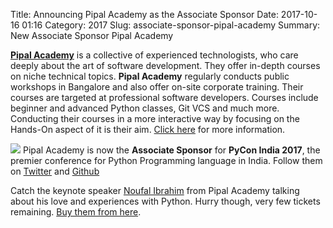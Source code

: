 Title: Announcing Pipal Academy as the Associate Sponsor
Date: 2017-10-16 01:16
Category: 2017
Slug: associate-sponsor-pipal-academy
Summary: New Associate Sponsor Pipal Academy

**[Pipal Academy](https://pipal.in/)** is a collective of experienced technologists, who care deeply about the art of software development. They offer in-depth courses on niche technical topics. **Pipal Academy** regularly conducts public workshops in Bangalore and also offer on-site corporate training. Their courses are targeted at professional software developers. Courses include beginner and advanced Python classes, Git VCS and much more. Conducting their courses in a more interactive way by focusing on the Hands-On aspect of it is their aim. [Click here](https://pipal.in/contact) for more information.

[<img src="https://in.pycon.org/2017/images/sponsor/pipal.png">](https://pipal.in/)
Pipal Academy is now the **Associate Sponsor** for **PyCon India 2017**, the premier conference for Python Programming language in India. Follow them on [Twitter](https://twitter.com/pipalacademy) and [Github](https://github.com/pipalacademy)

Catch the keynote speaker [Noufal Ibrahim](https://in.pycon.org/blog/2017/announcing-keynote-speakers-for-pycon-india-2017.html) from Pipal Academy talking about his love and experiences with Python. Hurry though, very few tickets remaining. [Buy them from here](https://in.explara.com/e/pycon-india-2017). 
